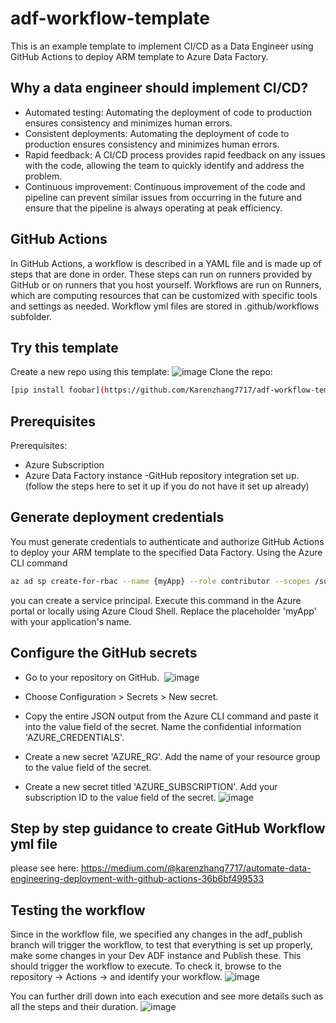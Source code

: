 # adf-workflow-template
This is an example template to implement CI/CD as a Data Engineer using GitHub Actions to deploy ARM template to Azure Data Factory.

## Why a data engineer should implement CI/CD?
- Automated testing: Automating the deployment of code to production ensures consistency and minimizes human errors.
- Consistent deployments: Automating the deployment of code to production ensures consistency and minimizes human errors.
- Rapid feedback: A CI/CD process provides rapid feedback on any issues with the code, allowing the team to quickly identify and address the problem.
- Continuous improvement: Continuous improvement of the code and pipeline can prevent similar issues from occurring in the future and ensure that the pipeline is always operating at peak efficiency.

## GitHub Actions
In GitHub Actions, a workflow is described in a YAML file and is made up of steps that are done in order. These steps can run on runners provided by GitHub or on runners that you host yourself. Workflows are run on Runners, which are computing resources that can be customized with specific tools and settings as needed. Workflow yml files are stored in .github/workflows subfolder.

## Try this template
Create a new repo using this template:
![image](https://github.com/Karenzhang7717/adf-workflow-template/assets/64809520/dce9abff-56f0-44e4-8ba8-d9efab47cd0e)
Clone the repo:
```bash
[pip install foobar](https://github.com/Karenzhang7717/adf-workflow-template.git)
```
## Prerequisites
Prerequisites:
- Azure Subscription
- Azure Data Factory instance
-GitHub repository integration set up. (follow the steps here to set it up if you do not have it set up already)

## Generate deployment credentials
You must generate credentials to authenticate and authorize GitHub Actions to deploy your ARM template to the specified Data Factory. Using the Azure CLI command 

```bash
az ad sp create-for-rbac --name {myApp} --role contributor --scopes /subscriptions/{subscription- id}/resourceGroups/{MyResourceGroup} --sdk-auth 
```

you can create a service principal. Execute this command in the Azure portal or locally using Azure Cloud Shell. Replace the placeholder 'myApp' with your application's name.

## Configure the GitHub secrets

- Go to your repository on GitHub. 
![image](https://github.com/Karenzhang7717/adf-workflow-template/assets/64809520/10008c86-b59e-4b1b-bbcb-50dbf2bd6242)

- Choose Configuration > Secrets > New secret. 
- Copy the entire JSON output from the Azure CLI command and paste it into the value field of the secret. Name the confidential information 'AZURE_CREDENTIALS'. 
- Create a new secret 'AZURE_RG'. Add the name of your resource group to the value field of the secret. 
- Create a new secret titled 'AZURE_SUBSCRIPTION'. Add your subscription ID to the value field of the secret.
![image](https://github.com/Karenzhang7717/adf-workflow-template/assets/64809520/d1407ef3-fbb6-423f-897e-e0ac3e91fbcc)

## Step by step guidance to create GitHub Workflow yml file
please see here: https://medium.com/@karenzhang7717/automate-data-engineering-deployment-with-github-actions-36b6bf499533

## Testing the workflow
Since in the workflow file, we specified any changes in the adf_publish branch will trigger the workflow, to test that everything is set up properly, make some changes in your Dev ADF instance and Publish these. This should trigger the workflow to execute.
To check it, browse to the repository -> Actions -> and identify your workflow.
![image](https://github.com/Karenzhang7717/adf-workflow-template/assets/64809520/e8407505-6d5a-4d77-b10e-719f99341e1a)

You can further drill down into each execution and see more details such as all the steps and their duration.
![image](https://github.com/Karenzhang7717/adf-workflow-template/assets/64809520/e192b679-9c1b-4cda-bc8f-6be4d6c3c3a9)



